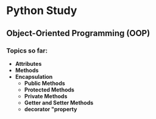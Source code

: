 # Python Study

## Object-Oriented Programming (OOP)

### Topics so far:

- **Attributes**
- **Methods**
- **Encapsulation**
  - **Public Methods**
  - **Protected Methods**
  - **Private Methods**
  - **Getter and Setter Methods**
  - **decorator "property**

